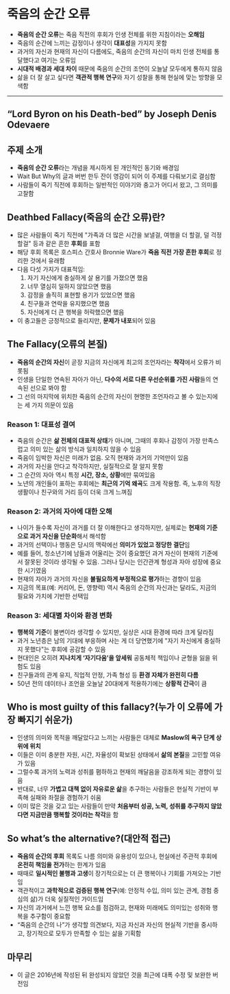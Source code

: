 # 죽음의 순간 오류


* **죽음의 순간 오류**는 죽음 직전의 후회가 인생 전체를 위한 지침이라는 **오해임**
* 죽음의 순간에 느끼는 감정이나 생각이 **대표성**을 가지지 못함
* 과거의 자신과 현재의 자신이 다름에도, 죽음의 순간의 자신이 마치 인생 전체를 통달했다고 여기는 오류임
* **시대적 배경과 세대 차이** 때문에 죽음의 순간의 조언이 오늘날 모두에게 통하지 않음
* 삶을 더 잘 살고 싶다면 **객관적 행복 연구**와 자기 성찰을 통해 현실에 맞는 방향을 모색함

---

“Lord Byron on his Death-bed” by Joseph Denis Odevaere
------------------------------------------------------

주제 소개
-----

* **죽음의 순간 오류**라는 개념을 제시하게 된 개인적인 동기와 배경임
* Wait But Why의 글과 버번 한두 잔이 영감이 되어 이 주제를 다뤄보기로 결심함
* 사람들이 죽기 직전에 후회하는 일반적인 이야기와 충고가 어디서 왔고, 그 의미를 고찰함

Deathbed Fallacy(죽음의 순간 오류)란?
-----------------------------

* 많은 사람들이 죽기 직전에 "가족과 더 많은 시간을 보낼걸, 여행을 더 할걸, 덜 걱정할걸" 등과 같은 흔한 **후회**를 표함
* 해당 후회 목록은 호스피스 간호사 Bronnie Ware가 **죽음 직전 가장 흔한 후회**로 정리한 것에서 유래함
* 다음 다섯 가지가 대표적임:
  1. 자기 자신에게 충실하게 살 용기를 가졌으면 했음
  2. 너무 열심히 일하지 않았으면 했음
  3. 감정을 솔직히 표현할 용기가 있었으면 했음
  4. 친구들과 연락을 유지했으면 했음
  5. 자신에게 더 큰 행복을 허락했으면 했음
* 이 충고들은 긍정적으로 들리지만, **문제가 내포**되어 있음

The Fallacy(오류의 본질)
-------------------

* **죽음의 순간의 자신**이 곧장 지금의 자신에게 최고의 조언자라는 **착각**에서 오류가 비롯됨
* 인생을 단일한 연속된 자아가 아닌, **다수의 서로 다른 우선순위를 가진 사람**들의 연속된 선으로 봐야 함
* 그 선의 마지막에 위치한 죽음의 순간의 자신이 현명한 조언자라고 볼 수 있는지에는 세 가지 의문이 있음

### Reason 1: 대표성 결여

* 죽음의 순간은 **삶 전체의 대표적 상태**가 아니며, 그때의 후회나 감정이 가장 만족스럽고 의미 있는 삶의 방식과 일치하지 않을 수 있음
* 죽음이 임박한 자신은 미래가 없음. 오직 현재와 과거의 기억만이 있음
* 과거의 자신을 안다고 착각하지만, 실질적으로 잘 알지 못함
* 그 순간의 자아 역시 특정 **시간, 장소, 상황**에만 묶여있음
* 노년의 개인들이 표하는 후회에는 **최근의 기억 왜곡**도 크게 작용함. 즉, 노후의 직장 생활이나 친구와의 거리 등이 더욱 크게 느껴짐

### Reason 2: 과거의 자아에 대한 오해

* 나이가 들수록 자신이 과거를 더 잘 이해한다고 생각하지만, 실제로는 **현재의 기준으로 과거 자신을 단순화**해서 해석함
* 과거의 선택이나 행동은 당시의 맥락에선 **의미가 있었고 정당한 결단**임
* 예를 들어, 청소년기에 남들과 어울리는 것이 중요했던 과거 자신이 현재의 기준에서 잘못된 것이라 생각될 수 있음. 그러나 당시는 인간관계 형성과 자아 성장에 중요한 시기였음
* 현재의 자아가 과거의 자신을 **불필요하게 부정적으로 평가**하는 경향이 있음
* 지금의 목표(예: 커리어, 돈, 영향력) 역시 죽음의 순간의 자신과는 달라도, 지금의 필요와 가치에 기반한 선택임

### Reason 3: 세대별 차이와 환경 변화

* **행복의 기준**이 불변이라 생각할 수 있지만, 실상은 시대 환경에 따라 크게 달라짐
* 과거 노년층은 남의 기대에 부응하며 사는 게 더 당연했기에 "자기 자신에게 충실하지 못했다"는 후회에 공감할 수 있음
* 현대인은 오히려 **지나치게 ‘자기다움’을 앞세워** 공동체적 책임이나 균형을 잃을 위험도 있음
* 친구들과의 관계 유지, 직업적 안정, 가족 형성 등 **환경 자체가 완전히 다름**
* 50년 전의 데이터나 조언을 오늘날 20대에게 적용하기에는 **상황적 간극**이 큼

Who is most guilty of this fallacy?(누가 이 오류에 가장 빠지기 쉬운가)
--------------------------------------------------------

* 인생의 의미와 목적을 깨달았다고 느끼는 사람들은 대체로 **Maslow의 욕구 단계 상위에 위치**
* 이들은 이미 충분한 자원, 시간, 자율성이 확보된 상태에서 **삶의 본질**을 고민할 여유가 있음
* 그럴수록 과거의 노력과 성취를 폄하하고 현재의 깨달음을 강조하게 되는 경향이 있음
* 반대로, 너무 **가볍고 대책 없이 자유로운 삶**을 추구하는 사람들은 현실적 기반이 부족해 실패와 좌절을 경험하기 쉬움
* 이미 많은 것을 갖고 있는 사람들이 만약 **처음부터 성공, 노력, 성취를 추구하지 않았다면 지금만큼 행복할 것이라는 착각**을 함

So what’s the alternative?(대안적 접근)
----------------------------------

* **죽음의 순간의 후회** 목록도 나름 의미와 유용성이 있으나, 현실에선 주관적 후회에 **온전히 책임을 전가**하는 한계가 있음
* 때때로 **일시적인 불행과 고생**이 장기적으로는 더 큰 행복이나 기회를 가져오는 기반임
* 객관적이고 **과학적으로 검증된 행복 연구**(예: 안정적 수입, 의미 있는 관계, 경험 중심의 삶)가 더욱 실질적인 가이드임
* 자신의 과거에서 느낀 행복 요소를 점검하고, 현재와 미래에도 의미있는 성취와 행복을 추구함이 중요함
* “죽음의 순간의 나”가 생각할 의견보다, 지금 자신과 자신의 현실적 기반을 중시하고, 장기적으로 모두가 만족할 수 있는 삶을 기획함

마무리
---

* 이 글은 2016년에 작성된 뒤 완성되지 않았던 것을 최근에 대폭 수정 및 보완한 버전임
